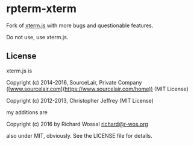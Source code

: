 # rpterm-xterm

Fork of [xterm.js](https://github.com/sourcelair/xterm.js)
with more bugs and questionable features.

Do not use, use xterm.js.

## License

xterm.js is

Copyright (c) 2014-2016, SourceLair, Private Company ([www.sourcelair.com](https://www.sourcelair.com/home)) (MIT License)

Copyright (c) 2012-2013, Christopher Jeffrey (MIT License)

my additions are

Copyright (c) 2016 by Richard Wossal <richard@r-wos.org>

also under MIT, obviously. See the LICENSE file for details.

